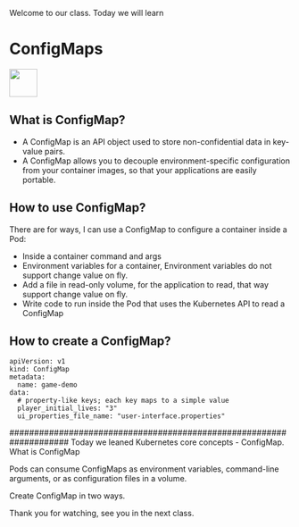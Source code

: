 Welcome to our class. Today we will learn 

# ConfigMaps
<image src ="https://github.com/kubernetes/community/blob/master/icons/png/resources/labeled/cm-256.png?raw=true" width="50">  

## What is ConfigMap? 
- A ConfigMap is an API object used to store non-confidential data in key-value pairs. 
- A ConfigMap allows you to decouple environment-specific configuration from your container images, so that your applications are easily portable.
## How to use ConfigMap?
There are for  ways, I  can use a ConfigMap to configure a container inside a Pod:
- Inside a container command and args
- Environment variables for a container, Environment variables do not support change value on fly.
- Add a file in read-only volume, for the application to read, that way support change value on fly.
- Write code to run inside the Pod that uses the Kubernetes API to read a ConfigMap
  
## How to create a ConfigMap?
```
apiVersion: v1
kind: ConfigMap
metadata:
  name: game-demo
data:
  # property-like keys; each key maps to a simple value
  player_initial_lives: "3"
  ui_properties_file_name: "user-interface.properties"

```

####################################################################
Today we leaned Kubernetes core concepts - ConfigMap.
What is ConfigMap

Pods can consume ConfigMaps as environment variables, command-line arguments, or as configuration files in a volume.

Create ConfigMap in two ways.


Thank you for watching, see you in the next class.


